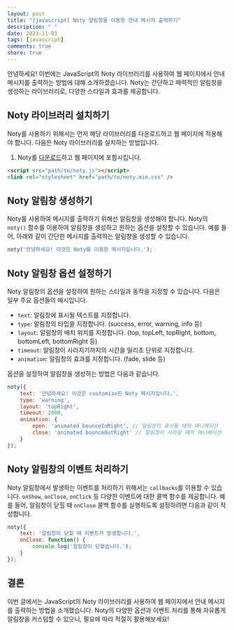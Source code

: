 ```yaml
---
layout: post
title: "[javascript] Noty 알림창을 이용한 안내 메시지 출력하기"
description: " "
date: 2023-11-01
tags: [javascript]
comments: true
share: true
---
```


안녕하세요! 이번에는 JavaScript의 Noty 라이브러리를 사용하여 웹 페이지에서 안내 메시지를 출력하는 방법에 대해 소개하겠습니다. Noty는 간단하고 매력적인 알림창을 생성하는 라이브러리로, 다양한 스타일과 효과를 제공합니다.

## Noty 라이브러리 설치하기

Noty를 사용하기 위해서는 먼저 해당 라이브러리를 다운로드하고 웹 페이지에 적용해야 합니다. 다음은 Noty 라이브러리를 설치하는 방법입니다.

1. Noty를 [다운로드](https://github.com/needim/noty)하고 웹 페이지에 포함시킵니다.
```html
<script src="path/to/noty.js"></script>
<link rel="stylesheet" href="path/to/noty.min.css" />
```

## Noty 알림창 생성하기

Noty를 사용하여 메시지를 출력하기 위해선 알림창을 생성해야 합니다. Noty의 `noty()` 함수를 이용하여 알림창을 생성하고 원하는 옵션을 설정할 수 있습니다. 예를 들어, 아래와 같이 간단한 메시지를 출력하는 알림창을 생성할 수 있습니다.

```javascript
noty('안녕하세요! 이것은 Noty를 이용한 메시지입니다.');
```

## Noty 알림창 옵션 설정하기

Noty 알림창의 옵션을 설정하여 원하는 스타일과 동작을 지정할 수 있습니다. 다음은 일부 주요 옵션들의 예시입니다.

- `text`: 알림창에 표시될 텍스트를 지정합니다.
- `type`: 알림창의 타입을 지정합니다. (success, error, warning, info 등)
- `layout`: 알림창의 배치 위치를 지정합니다. (top, topLeft, topRight, bottom, bottomLeft, bottomRight 등)
- `timeout`: 알림창이 사라지기까지의 시간을 밀리초 단위로 지정합니다.
- `animation`: 알림창의 효과를 지정합니다. (fade, slide 등)

옵션을 설정하여 알림창을 생성하는 방법은 다음과 같습니다.

```javascript
noty({
    text: '안녕하세요! 이것은 customize된 Noty 메시지입니다.',
    type: 'warning',
    layout: 'topRight',
    timeout: 2000,
    animation: {
        open: 'animated bounceInRight', // 알림창이 표시될 때의 애니메이션
        close: 'animated bounceOutRight' // 알림창이 사라질 때의 애니메이션
    }
});
```

## Noty 알림창의 이벤트 처리하기

Noty 알림창에서 발생하는 이벤트를 처리하기 위해서는 `callbacks`를 이용할 수 있습니다. `onShow`, `onClose`, `onClick` 등 다양한 이벤트에 대한 콜백 함수를 제공합니다. 예를 들어, 알림창이 닫힐 때 `onClose` 콜백 함수를 실행하도록 설정하려면 다음과 같이 작성합니다.

```javascript
noty({
    text: '알림창이 닫힐 때 이벤트가 발생합니다.',
    onClose: function() {
        console.log('알림창이 닫혔습니다.');
    }
});
```

## 결론

이번 글에서는 JavaScript의 Noty 라이브러리를 사용하여 웹 페이지에서 안내 메시지를 출력하는 방법을 소개했습니다. Noty의 다양한 옵션과 이벤트 처리를 통해 자유롭게 알림창을 커스텀할 수 있으니, 필요에 따라 적절히 활용해보세요!